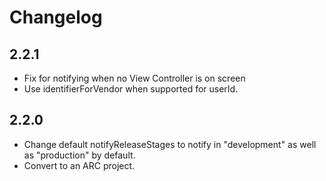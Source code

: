 Changelog
=========

2.2.1
------

-   Fix for notifying when no View Controller is on screen
-   Use identifierForVendor when supported for userId.


2.2.0
------

-   Change default notifyReleaseStages to notify in "development" as well as "production" by default.
-   Convert to an ARC project.